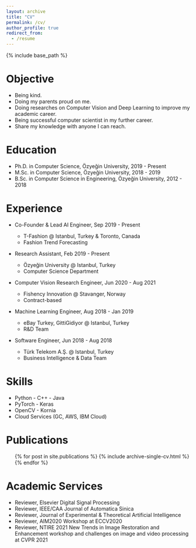 ```yaml
---
layout: archive
title: "CV"
permalink: /cv/
author_profile: true
redirect_from:
  - /resume
---
```


{% include base_path %}

Objective
=====
* Being kind.
* Doing my parents proud on me.
* Doing researches on Computer Vision and Deep Learning to improve my academic career.
* Being successful computer scientist in my further career.<br>
* Share my knowledge with anyone I can reach.

Education
======

* Ph.D. in Computer Science, Özyeğin University, 2019 - Present
* M.Sc. in Computer Science, Özyeğin University, 2018 - 2019
* B.Sc. in Computer Science in Engineering, Özyeğin University, 2012 - 2018

Experience
======
* Co-Founder & Lead AI Engineer, Sep 2019 - Present
  * T-Fashion @ Istanbul, Turkey & Toronto, Canada
  * Fashion Trend Forecasting
  
* Research Assistant, Feb 2019 - Present
  * Özyeğin University @ Istanbul, Turkey
  * Computer Science Department

* Computer Vision Research Engineer, Jun 2020 - Aug 2021
  * Fishency Innovation @ Stavanger, Norway
  * Contract-based

* Machine Learning Engineer, Aug 2018 - Jan 2019
  * eBay Turkey, GittiGidiyor @ Istanbul, Turkey
  * R&D Team
  
* Software Engineer, Jun 2018 - Aug 2018
  * Türk Telekom A.Ş. @ Istanbul, Turkey
  * Business Intelligence & Data Team
  
Skills
======
* Python - C++ - Java
* PyTorch - Keras
* OpenCV - Kornia
* Cloud Services (GC, AWS, IBM Cloud)

Publications
======
  <ul>{% for post in site.publications %}
    {% include archive-single-cv.html %}
  {% endfor %}</ul>
  
<!---
Teaching
======
  <ul>{% for post in site.teaching %}
    {% include archive-single-cv.html %}
  {% endfor %}</ul>
 -->
  
Academic Services
======
* Reviewer, Elsevier Digital Signal Processing
* Reviewer, IEEE/CAA Journal of Automatica Sinica
* Reviewer, Journal of Experimental & Theoretical Artificial Intelligence
* Reviewer, AIM2020 Workshop at ECCV2020
* Reviewer, NTIRE 2021 New Trends in Image Restoration and Enhancement workshop
and challenges on image and video processing at CVPR 2021